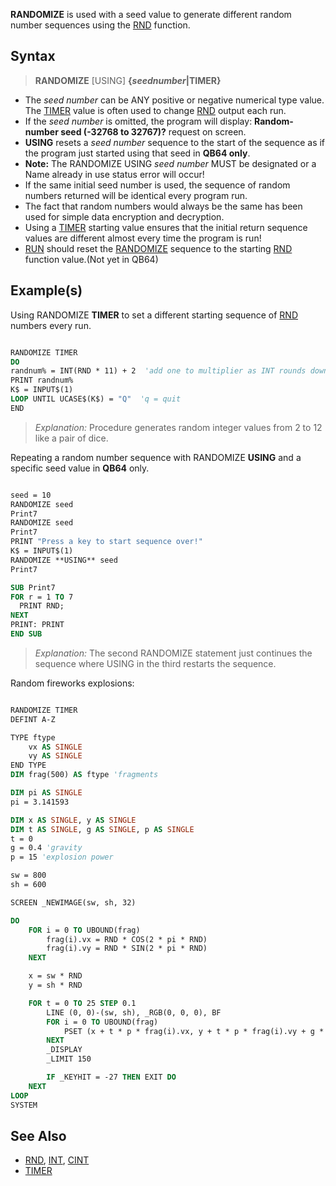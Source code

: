 **RANDOMIZE** is used with a seed value to generate different random number sequences using the [RND](RND) function.

## Syntax

> **RANDOMIZE** [USING] **{*seednumber*|TIMER}**

* The *seed number* can be ANY positive or negative numerical type value. The [TIMER](TIMER) value is often used to change [RND](RND) output each run.
* If the *seed number* is omitted, the program will display: **Random-number seed (-32768 to 32767)?** request on screen.
* **USING** resets a *seed number* sequence to the start of the sequence as if the program just started using that seed in **QB64 only**.
* **Note:** The RANDOMIZE USING *seed number* MUST be designated or a Name already in use status error will occur! 
* If the same initial seed number is used, the sequence of random numbers returned will be identical every program run.
* The fact that random numbers would always be the same has been used for simple data encryption and decryption.
* Using a [TIMER](TIMER) starting value ensures that the initial return sequence values are different almost every time the program is run!
* [RUN](RUN) should reset the [RANDOMIZE](RANDOMIZE) sequence to the starting [RND](RND) function value.(Not yet in QB64)

## Example(s)

Using RANDOMIZE **TIMER** to set a different starting sequence of [RND](RND) numbers every run.

```vb

RANDOMIZE TIMER
DO
randnum% = INT(RND * 11) + 2  'add one to multiplier as INT rounds down and never equals 10
PRINT randnum%
K$ = INPUT$(1)
LOOP UNTIL UCASE$(K$) = "Q"  'q = quit
END 

```

> *Explanation:* Procedure generates random integer values from 2 to 12 like a pair of dice.

Repeating a random number sequence with RANDOMIZE **USING** and a specific seed value in **QB64** only.

```vb

seed = 10
RANDOMIZE seed
Print7
RANDOMIZE seed
Print7
PRINT "Press a key to start sequence over!"
K$ = INPUT$(1) 
RANDOMIZE **USING** seed
Print7

SUB Print7
FOR r = 1 TO 7
  PRINT RND;
NEXT
PRINT: PRINT
END SUB 

```

> *Explanation:* The second RANDOMIZE statement just continues the sequence where USING in the third restarts the sequence.

Random fireworks explosions:

```vb

RANDOMIZE TIMER
DEFINT A-Z

TYPE ftype
    vx AS SINGLE
    vy AS SINGLE
END TYPE
DIM frag(500) AS ftype 'fragments

DIM pi AS SINGLE
pi = 3.141593

DIM x AS SINGLE, y AS SINGLE
DIM t AS SINGLE, g AS SINGLE, p AS SINGLE
t = 0
g = 0.4 'gravity
p = 15 'explosion power

sw = 800
sh = 600

SCREEN _NEWIMAGE(sw, sh, 32)

DO
    FOR i = 0 TO UBOUND(frag)
        frag(i).vx = RND * COS(2 * pi * RND)
        frag(i).vy = RND * SIN(2 * pi * RND)
    NEXT

    x = sw * RND
    y = sh * RND

    FOR t = 0 TO 25 STEP 0.1
        LINE (0, 0)-(sw, sh), _RGB(0, 0, 0), BF
        FOR i = 0 TO UBOUND(frag)
            PSET (x + t * p * frag(i).vx, y + t * p * frag(i).vy + g * t * t), _RGB(255, 255, 0)
        NEXT
        _DISPLAY
        _LIMIT 150

        IF _KEYHIT = -27 THEN EXIT DO
    NEXT
LOOP
SYSTEM

```

## See Also
 
* [RND](RND), [INT](INT), [CINT](CINT)
* [TIMER](TIMER)
